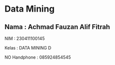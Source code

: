 # Data Mining



## Nama : Achmad Fauzan Alif Fitrah

NIM : 230411100145

Kelas : DATA MINING D

NO Handphone : 085924854545
